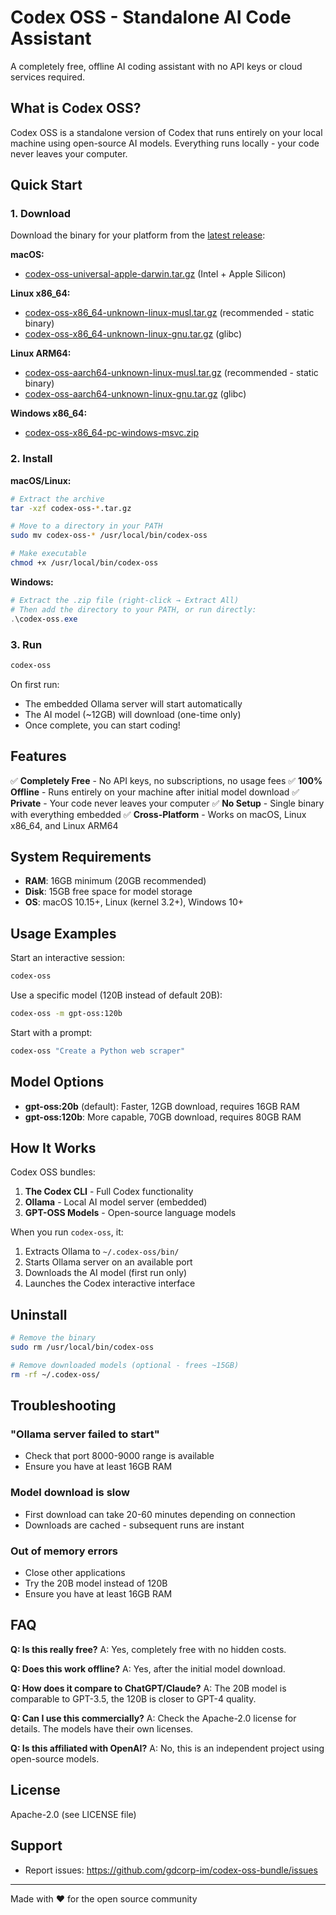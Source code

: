 # Codex OSS - Standalone AI Code Assistant

A completely free, offline AI coding assistant with no API keys or cloud services required.

## What is Codex OSS?

Codex OSS is a standalone version of Codex that runs entirely on your local machine using open-source AI models. Everything runs locally - your code never leaves your computer.

## Quick Start

### 1. Download

Download the binary for your platform from the [latest release](https://github.com/gdcorp-im/codex-oss-bundle/releases):

**macOS:**
- [codex-oss-universal-apple-darwin.tar.gz](https://github.com/gdcorp-im/codex-oss-bundle/releases/latest) (Intel + Apple Silicon)

**Linux x86_64:**
- [codex-oss-x86_64-unknown-linux-musl.tar.gz](https://github.com/gdcorp-im/codex-oss-bundle/releases/latest) (recommended - static binary)
- [codex-oss-x86_64-unknown-linux-gnu.tar.gz](https://github.com/gdcorp-im/codex-oss-bundle/releases/latest) (glibc)

**Linux ARM64:**
- [codex-oss-aarch64-unknown-linux-musl.tar.gz](https://github.com/gdcorp-im/codex-oss-bundle/releases/latest) (recommended - static binary)
- [codex-oss-aarch64-unknown-linux-gnu.tar.gz](https://github.com/gdcorp-im/codex-oss-bundle/releases/latest) (glibc)

**Windows x86_64:**
- [codex-oss-x86_64-pc-windows-msvc.zip](https://github.com/gdcorp-im/codex-oss-bundle/releases/latest)

### 2. Install

**macOS/Linux:**
```bash
# Extract the archive
tar -xzf codex-oss-*.tar.gz

# Move to a directory in your PATH
sudo mv codex-oss-* /usr/local/bin/codex-oss

# Make executable
chmod +x /usr/local/bin/codex-oss
```

**Windows:**
```powershell
# Extract the .zip file (right-click → Extract All)
# Then add the directory to your PATH, or run directly:
.\codex-oss.exe
```

### 3. Run

```bash
codex-oss
```

On first run:
- The embedded Ollama server will start automatically
- The AI model (~12GB) will download (one-time only)
- Once complete, you can start coding!

## Features

✅ **Completely Free** - No API keys, no subscriptions, no usage fees
✅ **100% Offline** - Runs entirely on your machine after initial model download
✅ **Private** - Your code never leaves your computer
✅ **No Setup** - Single binary with everything embedded
✅ **Cross-Platform** - Works on macOS, Linux x86_64, and Linux ARM64

## System Requirements

- **RAM**: 16GB minimum (20GB recommended)
- **Disk**: 15GB free space for model storage
- **OS**: macOS 10.15+, Linux (kernel 3.2+), Windows 10+

## Usage Examples

Start an interactive session:
```bash
codex-oss
```

Use a specific model (120B instead of default 20B):
```bash
codex-oss -m gpt-oss:120b
```

Start with a prompt:
```bash
codex-oss "Create a Python web scraper"
```

## Model Options

- **gpt-oss:20b** (default): Faster, 12GB download, requires 16GB RAM
- **gpt-oss:120b**: More capable, 70GB download, requires 80GB RAM

## How It Works

Codex OSS bundles:
1. **The Codex CLI** - Full Codex functionality
2. **Ollama** - Local AI model server (embedded)
3. **GPT-OSS Models** - Open-source language models

When you run `codex-oss`, it:
1. Extracts Ollama to `~/.codex-oss/bin/`
2. Starts Ollama server on an available port
3. Downloads the AI model (first run only)
4. Launches the Codex interactive interface

## Uninstall

```bash
# Remove the binary
sudo rm /usr/local/bin/codex-oss

# Remove downloaded models (optional - frees ~15GB)
rm -rf ~/.codex-oss/
```

## Troubleshooting

### "Ollama server failed to start"
- Check that port 8000-9000 range is available
- Ensure you have at least 16GB RAM

### Model download is slow
- First download can take 20-60 minutes depending on connection
- Downloads are cached - subsequent runs are instant

### Out of memory errors
- Close other applications
- Try the 20B model instead of 120B
- Ensure you have at least 16GB RAM

## FAQ

**Q: Is this really free?**
A: Yes, completely free with no hidden costs.

**Q: Does this work offline?**
A: Yes, after the initial model download.

**Q: How does it compare to ChatGPT/Claude?**
A: The 20B model is comparable to GPT-3.5, the 120B is closer to GPT-4 quality.

**Q: Can I use this commercially?**
A: Check the Apache-2.0 license for details. The models have their own licenses.

**Q: Is this affiliated with OpenAI?**
A: No, this is an independent project using open-source models.

## License

Apache-2.0 (see LICENSE file)

## Support

- Report issues: https://github.com/gdcorp-im/codex-oss-bundle/issues

---

Made with ❤️ for the open source community
